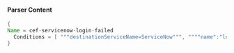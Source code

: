 #### Parser Content
```Java
{
Name = cef-servicenow-login-failed
  Conditions = [ """destinationServiceName=ServiceNow""", """"name":"login.failed"""" ]
}
```